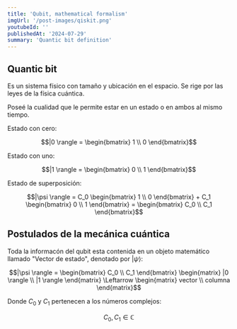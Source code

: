 ```yaml
---
title: 'Qubit, mathematical formalism'
imgUrl: '/post-images/qiskit.png'
youtubeId: ''
publishedAt: '2024-07-29'
summary: 'Quantic bit definition'
---
```


<!-- Software requirements for Third School of Quantum Computing. -->
<!-- You can see the oficcial page at https://computo-cuantico.unam.mx/ -->

## Quantic bit

Es un sistema físico con tamaño y ubicación en el espacio.
Se rige por las leyes de la física cuántica.

Poseé la cualidad que le permite estar en un estado o en ambos al mismo tiempo.

<!-- The quadratic equation $ax^2+bx+c=0$ has roots -->

Estado con cero:

```math
|0 \rangle = \begin{bmatrix} 1 \\ 0 \end{bmatrix}
```

Estado con uno:

```math
|1 \rangle = \begin{bmatrix} 0 \\ 1 \end{bmatrix}
```

Estado de superposición:

```math
|\psi \rangle = C_0 \begin{bmatrix} 1 \\ 0 \end{bmatrix}
+ C_1 \begin{bmatrix} 0 \\ 1 \end{bmatrix}
= \begin{bmatrix} C_0 \\ C_1 \end{bmatrix}
```

## Postulados de la mecánica cuántica

Toda la informacón del qubit esta contenida en un objeto matemático llamado "Vector de estado",
denotado por $|\psi \rangle$:

```math
|\psi \rangle  = \begin{bmatrix} C_0 \\ C_1 \end{bmatrix}
\begin{matrix} |0 \rangle \\ |1 \rangle \end{matrix}
\Leftarrow
\begin{matrix} vector \\ columna \end{matrix}
```

Donde $C_0$ y $C_1$ pertenecen a los números complejos:

```math
C_0, C_1 \in \mathbb{C}
```

<!--   L = \frac{1}{2} \rho v^2 S C_L -->
<!-- \begin{matrix} -->
<!-- 1 & 2 & 3\\ -->
<!-- a & b & c -->
<!-- \end{matrix} -->
